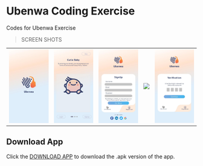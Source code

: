 # Ubenwa Coding Exercise

Codes for Ubenwa Exercise

>SCREEN SHOTS

<div style="text-align: center"><table><tr>
  <td style="text-align: center">
  <img src="./screenshots/splash.jpg" width="200"/>
</td>
  <td style="text-align: center">
  <img src="./screenshots/intro.jpg" width="200"/>
</td>
<td style="text-align: center">
<img src="./screenshots/register.jpg" width="200"/>
</td>
 
  <td style="text-align: center">
<img src="./screenshots/veriify.jpg" width="200"/>
</td>
 
  <td style="text-align: center">
<img src="./screenshots/otp.jpg" width="200"/>
</td>
 
</tr></table></div>



## Download App

Click the [DOWNLOAD APP](https://transfer.sh/BFXXwj/ubenwa.apk) to download the .apk version of the app.



